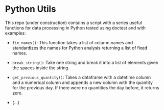 # Python Utils

This repo (under construction) contains a script with a series useful functions for data processing in Python tested using doctest and with examples:

* `fix_names()`: This function takes a list of column names and standardizes the names
 for Python analysis returning a list of fixed names.

 * `break_string()`: Take one string and break it into a list of elements given the spaces inside the string.

 * `get_previous_quantity()`: Takes a dataframe with a datetime column and a numerical column and appends a new column with the
   quantity for the previous day. If there were no quantities the day before, it returns zero.

* (...)
